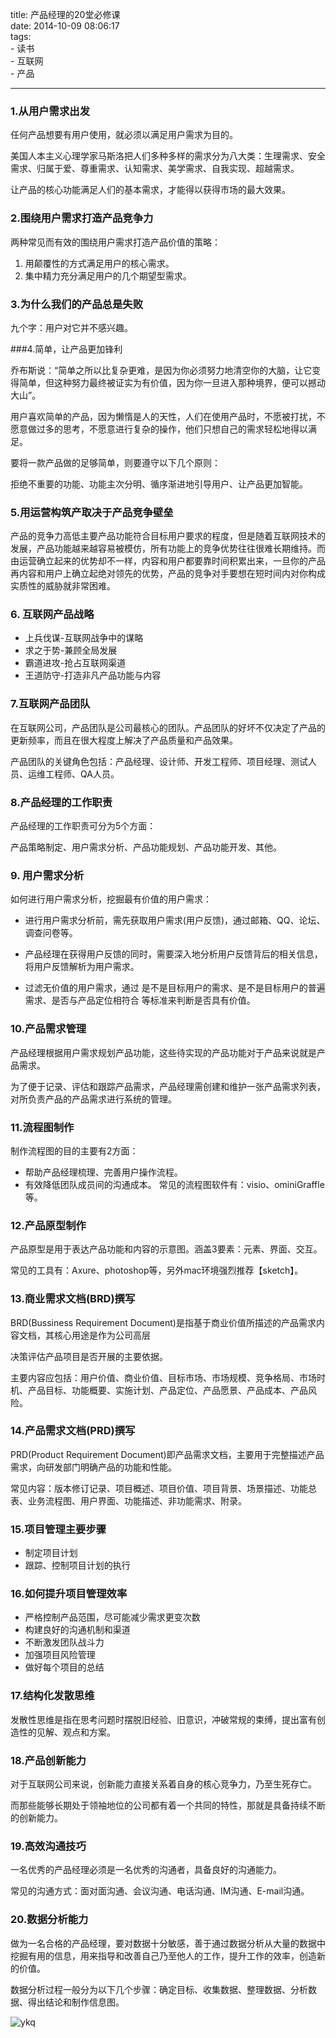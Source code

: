 title: 产品经理的20堂必修课        
date: 2014-10-09 08:06:17  
tags:   
    - 读书  
    - 互联网  
    - 产品         
 
---

### 1.从用户需求出发

任何产品想要有用户使用，就必须以满足用户需求为目的。

美国人本主义心理学家马斯洛把人们多种多样的需求分为八大类：生理需求、安全需求、归属于爱、尊重需求、认知需求、美学需求、自我实现、超越需求。

让产品的核心功能满足人们的基本需求，才能得以获得市场的最大效果。



### 2.围绕用户需求打造产品竞争力

两种常见而有效的围绕用户需求打造产品价值的策略：

1. 用颠覆性的方式满足用户的核心需求。
2. 集中精力充分满足用户的几个期望型需求。



### 3.为什么我们的产品总是失败

九个字：用户对它并不感兴趣。


###4.简单，让产品更加锋利

乔布斯说：“简单之所以比复杂更难，是因为你必须努力地清空你的大脑，让它变得简单，但这种努力最终被证实为有价值，因为你一旦进入那种境界，便可以撼动大山”。

用户喜欢简单的产品，因为懒惰是人的天性，人们在使用产品时，不愿被打扰，不愿意做过多的思考，不愿意进行复杂的操作，他们只想自己的需求轻松地得以满足。

要将一款产品做的足够简单，则要遵守以下几个原则：

拒绝不重要的功能、功能主次分明、循序渐进地引导用户、让产品更加智能。



### 5.用运营构筑产取决于产品竞争壁垒

产品的竞争力高低主要产品功能符合目标用户要求的程度，但是随着互联网技术的发展，产品功能越来越容易被模仿，所有功能上的竞争优势往往很难长期维持。而由运营确立起来的优势却不一样，内容和用户都要靠时间积累出来，一旦你的产品再内容和用户上确立起绝对领先的优势，产品的竞争对手要想在短时间内对你构成实质性的威胁就非常困难。



### 6. 互联网产品战略

* 上兵伐谋-互联网战争中的谋略
* 求之于势-兼顾全局发展
* 霸道进攻-抢占互联网渠道
* 王道防守-打造非凡产品功能与内容



### 7.互联网产品团队

在互联网公司，产品团队是公司最核心的团队。产品团队的好坏不仅决定了产品的更新频率，而且在很大程度上解决了产品质量和产品效果。

产品团队的关键角色包括：产品经理、设计师、开发工程师、项目经理、测试人员、运维工程师、QA人员。



### 8.产品经理的工作职责

产品经理的工作职责可分为5个方面：

产品策略制定、用户需求分析、产品功能规划、产品功能开发、其他。



### 9. 用户需求分析

如何进行用户需求分析，挖掘最有价值的用户需求：

* 进行用户需求分析前，需先获取用户需求(用户反馈)，通过邮箱、QQ、论坛、调查问卷等。

* 产品经理在获得用户反馈的同时，需要深入地分析用户反馈背后的相关信息，将用户反馈解析为用户需求。

* 过滤无价值的用户需求，通过 是不是目标用户的需求、是不是目标用户的普遍需求、是否与产品定位相符合 等标准来判断是否具有价值。



### 10.产品需求管理

产品经理根据用户需求规划产品功能，这些待实现的产品功能对于产品来说就是产品需求。

为了便于记录、评估和跟踪产品需求，产品经理需创建和维护一张产品需求列表，对所负责产品的产品需求进行系统的管理。



### 11.流程图制作

制作流程图的目的主要有2方面：

* 帮助产品经理梳理、完善用户操作流程。
* 有效降低团队成员间的沟通成本。
常见的流程图软件有：visio、ominiGraffle等。



### 12.产品原型制作

产品原型是用于表达产品功能和内容的示意图。涵盖3要素：元素、界面、交互。

常见的工具有：Axure、photoshop等，另外mac环境强烈推荐【sketch】。



### 13.商业需求文档(BRD)撰写

BRD(Bussiness Requirement Document)是指基于商业价值所描述的产品需求内容文档，其核心用途是作为公司高层

决策评估产品项目是否开展的主要依据。

主要内容应包括：用户价值、商业价值、目标市场、市场规模、竞争格局、市场时机、产品目标、功能概要、实施计划、产品定位、产品愿景、产品成本、产品风险。



### 14.产品需求文档(PRD)撰写

PRD(Product Requirement Document)即产品需求文档，主要用于完整描述产品需求，向研发部门明确产品的功能和性能。

常见内容：版本修订记录、项目概述、项目价值、项目背景、场景描述、功能总表、业务流程图、用户界面、功能描述、非功能需求、附录。



### 15.项目管理主要步骤

* 制定项目计划
* 跟踪、控制项目计划的执行



### 16.如何提升项目管理效率

* 严格控制产品范围，尽可能减少需求更变次数
* 构建良好的沟通机制和渠道
* 不断激发团队战斗力
* 加强项目风险管理
* 做好每个项目的总结



### 17.结构化发散思维

发散性思维是指在思考问题时摆脱旧经验、旧意识，冲破常规的束缚，提出富有创造性的见解、观点和方案。



### 18.产品创新能力

对于互联网公司来说，创新能力直接关系着自身的核心竞争力，乃至生死存亡。

而那些能够长期处于领袖地位的公司都有着一个共同的特性，那就是具备持续不断的创新能力。



### 19.高效沟通技巧

一名优秀的产品经理必须是一名优秀的沟通者，具备良好的沟通能力。

常见的沟通方式：面对面沟通、会议沟通、电话沟通、IM沟通、E-mail沟通。



### 20.数据分析能力

做为一名合格的产品经理，要对数据十分敏感，善于通过数据分析从大量的数据中挖掘有用的信息，用来指导和改善自己乃至他人的工作，提升工作的效率，创造新的价值。

数据分析过程一般分为以下几个步骤：确定目标、收集数据、整理数据、分析数据、得出结论和制作信息图。


![ykq](http://7xnv0h.com1.z0.glb.clouddn.com/6619469017537446609.jpg)